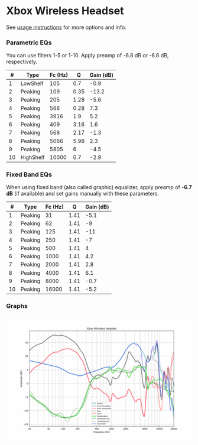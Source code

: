 # Xbox Wireless Headset
See [usage instructions](https://github.com/jaakkopasanen/AutoEq#usage) for more options and info.

### Parametric EQs
You can use filters 1-5 or 1-10. Apply preamp of -6.8 dB or -6.8 dB, respectively.

|   # | Type      |   Fc (Hz) |    Q |   Gain (dB) |
|-----|-----------|-----------|------|-------------|
|   1 | LowShelf  |       105 | 0.7  |        -0.9 |
|   2 | Peaking   |       109 | 0.35 |       -13.2 |
|   3 | Peaking   |       205 | 1.28 |        -5.6 |
|   4 | Peaking   |       566 | 0.28 |         7.3 |
|   5 | Peaking   |      3916 | 1.9  |         5.2 |
|   6 | Peaking   |       409 | 3.16 |         1.6 |
|   7 | Peaking   |       568 | 2.17 |        -1.3 |
|   8 | Peaking   |      5066 | 5.98 |         2.3 |
|   9 | Peaking   |      5805 | 6    |        -4.5 |
|  10 | HighShelf |     10000 | 0.7  |        -2.9 |

### Fixed Band EQs
When using fixed band (also called graphic) equalizer, apply preamp of **-6.7 dB** (if available) and set gains manually with these parameters.

|   # | Type    |   Fc (Hz) |    Q |   Gain (dB) |
|-----|---------|-----------|------|-------------|
|   1 | Peaking |        31 | 1.41 |        -5.1 |
|   2 | Peaking |        62 | 1.41 |        -9   |
|   3 | Peaking |       125 | 1.41 |       -11   |
|   4 | Peaking |       250 | 1.41 |        -7   |
|   5 | Peaking |       500 | 1.41 |         4   |
|   6 | Peaking |      1000 | 1.41 |         4.2 |
|   7 | Peaking |      2000 | 1.41 |         2.8 |
|   8 | Peaking |      4000 | 1.41 |         6.1 |
|   9 | Peaking |      8000 | 1.41 |        -0.7 |
|  10 | Peaking |     16000 | 1.41 |        -5.2 |

### Graphs
![](./Xbox%20Wireless%20Headset.png)
